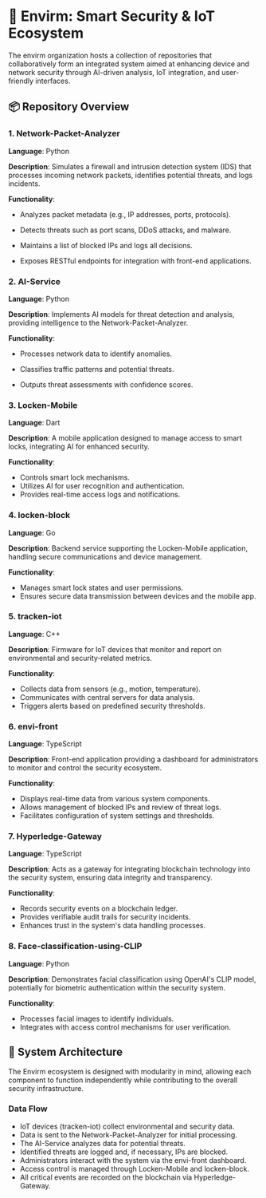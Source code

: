 # 🔐 Envirm: Smart Security & IoT Ecosystem

The envirm organization hosts a collection of repositories that collaboratively form an integrated system aimed at enhancing device and network security through AI-driven analysis, IoT integration, and user-friendly interfaces.​

## 📦 Repository Overview

### 1. Network-Packet-Analyzer

**Language**: Python​

**Description**: Simulates a firewall and intrusion detection system (IDS) that processes incoming network packets, identifies potential threats, and logs incidents.​

**Functionality**:

- Analyzes packet metadata (e.g., IP addresses, ports, protocols).​

- Detects threats such as port scans, DDoS attacks, and malware.​

- Maintains a list of blocked IPs and logs all decisions.​

- Exposes RESTful endpoints for integration with front-end applications.​

### 2. AI-Service

**Language**: Python

**Description**: Implements AI models for threat detection and analysis, providing intelligence to the Network-Packet-Analyzer.​

**Functionality**:

- Processes network data to identify anomalies.​

- Classifies traffic patterns and potential threats.​

- Outputs threat assessments with confidence scores.​

### 3. Locken-Mobile

**Language**: Dart​

**Description**: A mobile application designed to manage access to smart locks, integrating AI for enhanced security.​

**Functionality**:

- Controls smart lock mechanisms.​
- Utilizes AI for user recognition and authentication.​
- Provides real-time access logs and notifications.​

### 4. locken-block

**Language**: Go​

**Description**: Backend service supporting the Locken-Mobile application, handling secure communications and device management.​

**Functionality**:

- Manages smart lock states and user permissions.​
- Ensures secure data transmission between devices and the mobile app.​

### 5. tracken-iot

**Language**: C++​

**Description**: Firmware for IoT devices that monitor and report on environmental and security-related metrics.​

**Functionality**:

- Collects data from sensors (e.g., motion, temperature).​
- Communicates with central servers for data analysis.​
- Triggers alerts based on predefined security thresholds.​

### 6. envi-front

**Language**: TypeScript​

**Description**: Front-end application providing a dashboard for administrators to monitor and control the security ecosystem.​

**Functionality**:

- Displays real-time data from various system components.​
- Allows management of blocked IPs and review of threat logs.​
- Facilitates configuration of system settings and thresholds.​

### 7. Hyperledge-Gateway

**Language**: TypeScript​

**Description**: Acts as a gateway for integrating blockchain technology into the security system, ensuring data integrity and transparency.​

**Functionality**:

- Records security events on a blockchain ledger.​
- Provides verifiable audit trails for security incidents.​
- Enhances trust in the system's data handling processes.​

### 8. Face-classification-using-CLIP

**Language**: Python

**Description**: Demonstrates facial classification using OpenAI's CLIP model, potentially for biometric authentication within the security system.​

**Functionality**:

- Processes facial images to identify individuals.​
- Integrates with access control mechanisms for user verification.​

## 🧩 System Architecture

The Envirm ecosystem is designed with modularity in mind, allowing each component to function independently while contributing to the overall security infrastructure.​

### Data Flow

- IoT devices (tracken-iot) collect environmental and security data.​
- Data is sent to the Network-Packet-Analyzer for initial processing.​
- The AI-Service analyzes data for potential threats.​
- Identified threats are logged and, if necessary, IPs are blocked.​
- Administrators interact with the system via the envi-front dashboard.​
- Access control is managed through Locken-Mobile and locken-block.​
- All critical events are recorded on the blockchain via Hyperledge-Gateway.
